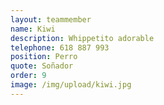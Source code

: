 ```yaml
---
layout: teammember
name: Kiwi
description: Whippetito adorable
telephone: 618 887 993
position: Perro
quote: Soñador
order: 9
image: /img/upload/kiwi.jpg
---
```


